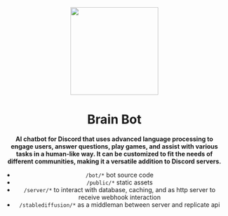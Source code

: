 <div align="center"><img src="https://cdn.statically.io/img/bb-api.ihsan.fun/static/icon.png" width="200" height="200"/>
<h1>Brain Bot</h1>
<b>
  <p>AI chatbot for Discord that uses advanced language processing to engage users, answer questions, play games, and assist with various tasks in a human-like way. It can be customized to fit the needs of different communities, making it a versatile addition to Discord servers.</p>
</b>

* `/bot/*` bot source code
* `/public/*` static assets
* `/server/*` to interact with database, caching, and as http server to receive webhook interaction
* `/stablediffusion/*` as a middleman between server and replicate api